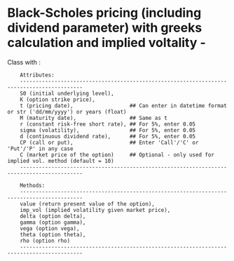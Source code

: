 # Black-Scholes pricing (including dividend parameter) with greeks calculation and implied voltality - 

Class with :

        Attributes:
        ------------------------------------------------------------------------------------------
        S0 (initial underlying level), 
        K (option strike price), 
        t (pricing date),                  ## Can enter in datetime format or str ('dd/mm/yyyy') or years (float)
        M (maturity date),                 ## Same as t
        r (constant risk-free short rate), ## For 5%, enter 0.05
        sigma (volatility),                ## For 5%, enter 0.05
        d (continuous dividend rate),      ## For 5%, enter 0.05
        CP (call or put),                  ## Enter 'Call'/'C' or 'Put'/'P' in any case
        C (market price of the option)     ## Optional - only used for implied vol. method (default = 10)
        ------------------------------------------------------------------------------------------
        
        Methods:
        ------------------------------------------------------------------------------------------
        value (return present value of the option), 
        imp_vol (implied volatility given market price), 
        delta (option delta), 
        gamma (option gamma), 
        vega (option vega), 
        theta (option theta), 
        rho (option rho)
        ------------------------------------------------------------------------------------------
